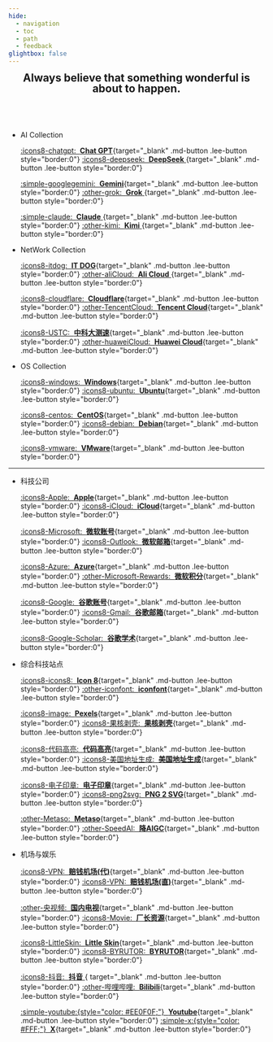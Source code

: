 ```yaml
---
hide:
  - navigation
  - toc
  - path
  - feedback
glightbox: false
---
```


<style>
  .md-typeset h1,
  .md-content__button {
    font-size: 0px;
    color: rgb(0,0,0,0);
    line-height: 0;
    margin: 0 0 0 0;
  }

  .md-typeset .md-button {
    padding: .125em 1em;
  }
</style>

<h2 align="center" style="font-weight: bolder; margin-top: 0;line-height:1;">
  <b>Always believe that something wonderful is about to happen.</b>
</h2>

## &nbsp;

<div class="grid cards" markdown>

-   AI Collection

    [:icons8-chatgpt: &nbsp;__Chat GPT__](https://chat.openai.com/chat){target="_blank" .md-button .lee-button style="border:0"}
    [:icons8-deepseek: &nbsp;__DeepSeek__ ](https://chat.deepseek.com/a/chat){target="_blank" .md-button .lee-button style="border:0"}

    [:simple-googlegemini: &nbsp;__Gemini__](https://gemini.google.com/app){target="_blank" .md-button .lee-button style="border:0"}
    [:other-grok: &nbsp;__Grok__ ](https://grok.com/){target="_blank" .md-button .lee-button style="border:0"}

    [:simple-claude: &nbsp;__Claude__ ](https://claude.ai/){target="_blank" .md-button .lee-button style="border:0"}
    [:other-kimi: &nbsp;__Kimi__ ](https://www.kimi.com/){target="_blank" .md-button .lee-button style="border:0"}

-   NetWork Collection

    [:icons8-itdog: &nbsp;__IT DOG__](https://www.itdog.cn/ping/){target="_blank" .md-button .lee-button style="border:0"}
    [:other-aliCloud: &nbsp;__Ali Cloud__ ](https://home.console.aliyun.com/home/dashboard/ProductAndService){target="_blank"  .md-button .lee-button style="border:0"}

    [:icons8-cloudflare: &nbsp;__Cloudflare__](https://dash.cloudflare.com/){target="_blank" .md-button .lee-button style="border:0"}
    [:other-TencentCloud: &nbsp;__Tencent Cloud__](https://console.cloud.tencent.com/){target="_blank" .md-button .lee-button style="border:0"}

    [:icons8-USTC: &nbsp;__中科大测速__](https://test.ustc.edu.cn/){target="_blank" .md-button .lee-button style="border:0"}
    [:other-huaweiCloud: &nbsp;__Huawei Cloud__](https://console.huaweicloud.com/console/){target="_blank" .md-button .lee-button style="border:0"}

-   OS Collection

    [:icons8-windows: &nbsp;__Windows__](https://www.xitongku.com){target="_blank" .md-button .lee-button style="border:0"}
    [:icons8-ubuntu: &nbsp;__Ubuntu__](https://mirrors.ustc.edu.cn/ubuntu-releases/){target="_blank" .md-button .lee-button style="border:0"}

    [:icons8-centos: &nbsp;__CentOS__](https://vault.centos.org/){target="_blank" .md-button .lee-button style="border:0"}
    [:icons8-debian: &nbsp;__Debian__](http://cdimage.debian.org/cdimage/archive/){target="_blank" .md-button .lee-button style="border:0"}

    [:icons8-vmware: &nbsp;__VMware__](https://softwareupdate.vmware.com/cds/vmw-desktop/ws/){target="_blank" .md-button .lee-button style="border:0"}
    
</div>

---

<div class="grid cards" markdown>

- 科技公司

    [:icons8-Apple: &nbsp;__Apple__](https://www.apple.com/){target="_blank" .md-button .lee-button style="border:0"}
    [:icons8-iCloud: &nbsp;__iCloud__](https://www.icloud.com.cn/){target="_blank" .md-button .lee-button style="border:0"}

    [:icons8-Microsoft: &nbsp;__微软账号__](https://account.microsoft.com/){target="_blank" .md-button .lee-button style="border:0"}
    [:icons8-Outlook: &nbsp;__微软邮箱__](https://outlook.live.com/mail){target="_blank" .md-button .lee-button style="border:0"}

    [:icons8-Azure: &nbsp;__Azure__](https://portal.azure.com/#home){target="_blank" .md-button .lee-button style="border:0"}
    [:other-Microsoft-Rewards: &nbsp;__微软积分__](https://rewards.bing.com/){target="_blank" .md-button .lee-button style="border:0"}

    [:icons8-Google: &nbsp;__谷歌账号__](https://myaccount.google.com/){target="_blank" .md-button .lee-button style="border:0"}
    [:icons8-Gmail: &nbsp;__谷歌邮箱__](https://mail.google.com/mail){target="_blank" .md-button .lee-button style="border:0"}

    [:icons8-Google-Scholar: &nbsp;__谷歌学术__](https://scholar.google.com/){target="_blank" .md-button .lee-button style="border:0"}


- 综合科技站点

    [:icons8-icons8: &nbsp;__Icon 8__](https://igoutu.cn/icons){target="_blank" .md-button .lee-button style="border:0"}
    [:other-iconfont: &nbsp;__iconfont__](https://www.iconfont.cn/){target="_blank" .md-button .lee-button style="border:0"}

    [:icons8-image: &nbsp;__Pexels__](https://www.pexels.com/zh-cn/){target="_blank" .md-button .lee-button style="border:0"}
    [:icons8-果核剥壳: &nbsp;__果核剥壳__](https://www.ghxi.com/){target="_blank" .md-button .lee-button style="border:0"}

    [:icons8-代码高亮: &nbsp;__代码高亮__](https://highlightcode.com/){target="_blank" .md-button .lee-button style="border:0"}
    [:icons8-美国地址生成: &nbsp;__美国地址生成__](https://usaddressgen.com/){target="_blank" .md-button .lee-button style="border:0"}

    [:icons8-电子印章: &nbsp;__电子印章__](http://web.aa6666.com/){target="_blank" .md-button .lee-button style="border:0"}
    [:icons8-png2svg: &nbsp;__PNG 2 SVG__](https://webutility.io/image-to-svg-converter){target="_blank" .md-button .lee-button style="border:0"}

    [:other-Metaso: &nbsp;__Metaso__](https://metaso.cn/){target="_blank" .md-button .lee-button style="border:0"}
    [:other-SpeedAI: &nbsp;__降AIGC__](https://kuaipaper.com/home){target="_blank" .md-button .lee-button style="border:0"}

    <!-- [:icons8-AIGC检测: &nbsp;__AIGC检测__](https://matrix.tencent.com/ai-detect/){target="_blank" .md-button } -->

- 机场与娱乐

    [:icons8-VPN: &nbsp;__赔钱机场(代)__](https://xn--mes358aby2apfg.com/#/register?code=Hw7cqluV){target="_blank" .md-button .lee-button style="border:0"}
    [:icons8-VPN: &nbsp;__赔钱机场(直)__](https://xn--cp3a08l.com/#/register?code=Hw7cqluV){target="_blank" .md-button .lee-button style="border:0"}

    [:other-央视频: &nbsp;__国内电视__](https://www.yangshipin.cn/tv/home){target="_blank" .md-button .lee-button style="border:0"}
    [:icons8-Movie: &nbsp;__厂长资源__](https://www.czzy.site/){target="_blank" .md-button .lee-button style="border:0"}

    <!-- [:icons8-Movie: &nbsp;__火车太堵__](https://www.tdgo.shop/){target="_blank" .md-button .lee-button style="border:0"} -->
    [:icons8-LittleSkin: &nbsp;__Little Skin__](https://littleskin.cn/auth/login){target="_blank" .md-button .lee-button style="border:0"}
    [:icons8-BYRUTOR: &nbsp;__BYRUTOR__](https://byrutgame.org/){target="_blank" .md-button .lee-button style="border:0"}

    [:icons8-抖音: &nbsp;__抖音__ ](https://www.douyin.com){ target="_blank" .md-button .lee-button style="border:0"}
    [:other-哔哩哔哩: &nbsp;__Bilibili__](https://www.bilibili.com/){target="_blank" .md-button .lee-button style="border:0"}

    [:simple-youtube:{style="color: #EE0F0F;"} &nbsp;__Youtube__](https://www.youtube.com/){target="_blank" .md-button .lee-button style="border:0"}
    [:simple-x:{style="color: #FFF;"} &nbsp;__X__](https://x.com/){target="_blank" .md-button .lee-button style="border:0"}

</div>